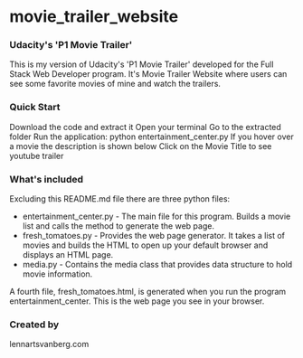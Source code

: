 # movie_trailer_website


### Udacity's 'P1 Movie Trailer' 
This is my version of Udacity's 'P1 Movie Trailer' developed for the Full Stack Web Developer program. It's Movie Trailer Website where users can see some favorite movies of mine and watch the trailers.

### Quick Start
Download the code and extract it
Open your terminal 
Go to the extracted folder
Run the application: python entertainment_center.py
If you hover over a movie the description is shown below
Click on the Movie Title to see youtube trailer


### What's included
Excluding this README.md file there are three python files:

* entertainment_center.py - The main file for this program. Builds a movie list and calls the method to generate the web page.
* fresh_tomatoes.py - Provides the web page generator. It takes a list of movies and builds the HTML to open up your default browser and displays an HTML page.
* media.py - Contains the media class that provides data structure to hold movie information.

A fourth file, fresh_tomatoes.html, is generated when you run the program entertainment_center. This is the web page you  see in your browser.

### Created by

lennartsvanberg.com

